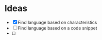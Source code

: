 # Ideas

- [x] Find language based on characteristics
- [ ] Find language based on a code snippet
- [ ] 
